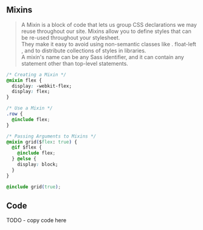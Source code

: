 ## Mixins
> A Mixin is a block of code that lets us group CSS declarations we may reuse throughout our site.
Mixins allow you to define styles that can be re-used throughout your stylesheet.    
They make it easy to avoid using non-semantic classes like . float-left , and to distribute collections of styles in libraries.   
A mixin's name can be any Sass identifier, and it can contain any statement other than top-level statements.
```css
/* Creating a Mixin */
@mixin flex {
  display: -webkit-flex;
  display: flex;
}

/* Use a Mixin */
.row {
  @include flex;
}
```

```css
/* Passing Arguments to Mixins */
@mixin grid($flex: true) {
  @if $flex {
    @include flex;
  } @else {
    display: block;
  }
}

@include grid(true);
```

## Code 

TODO - copy code here

```css
```